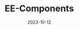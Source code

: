 ﻿---
title: EE-Components
toc: false
type: specs
layout:  package
date: "2023-10-12"
draft: false
specification: VEC
version: 2.1.0
documentType: "Recommendation"
elementType:  Package
menu:
  VEC-2.1.0:    
    identifier: ee-components
    weight: 1006 

# Prev/next pager order (if `docs_section_pager` enabled in `params.toml`)
weight: 1006
---

